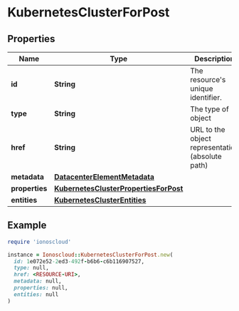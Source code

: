 # KubernetesClusterForPost

## Properties

| Name | Type | Description | Notes |
| ---- | ---- | ----------- | ----- |
| **id** | **String** | The resource&#39;s unique identifier. | [optional][readonly] |
| **type** | **String** | The type of object | [optional][readonly] |
| **href** | **String** | URL to the object representation (absolute path) | [optional][readonly] |
| **metadata** | [**DatacenterElementMetadata**](DatacenterElementMetadata.md) |  | [optional] |
| **properties** | [**KubernetesClusterPropertiesForPost**](KubernetesClusterPropertiesForPost.md) |  |  |
| **entities** | [**KubernetesClusterEntities**](KubernetesClusterEntities.md) |  | [optional] |

## Example

```ruby
require 'ionoscloud'

instance = Ionoscloud::KubernetesClusterForPost.new(
  id: 1e072e52-2ed3-492f-b6b6-c6b116907527,
  type: null,
  href: <RESOURCE-URI>,
  metadata: null,
  properties: null,
  entities: null
)
```

